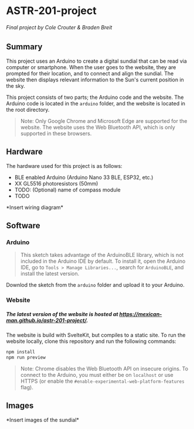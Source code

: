 # ASTR-201-project
###### Final project by Cole Crouter & Braden Breit

## Summary

This project uses an Arduino to create a digital sundial that can be read via computer or smartphone. When the user goes to the website, they are prompted for their location, and to connect and align the sundial. The website then displays relevant information to the Sun's current position in the sky.

This project consists of two parts; the Arduino code and the website. The Arduino code is located in the `arduino` folder, and the website is located in the root directory.

> Note: Only Google Chrome and Microsoft Edge are supported for the website. The website uses the Web Bluetooth API, which is only supported in these browsers.

## Hardware

The hardware used for this project is as follows:

- BLE enabled Arduino (Arduino Nano 33 BLE, ESP32, etc.)
- XX GL5516 photoresistors (50mm)
- TODO: (Optional) name of compass module
- TODO

\*Insert wiring diagram\*

## Software

### Arduino

> This sketch takes advantage of the ArduinoBLE library, which is not included in the Arduino IDE by default. To install it, open the Arduino IDE, go to `Tools > Manage Libraries...`, search for `ArduinoBLE`, and install the latest version.

Downlod the sketch from the `arduino` folder and upload it to your Arduino.

### Website

##### The latest version of the website is hosted at https://mexican-man.github.io/astr-201-project/.

The website is build with SvelteKit, but compiles to a static site. To run the website locally, clone this repository and run the following commands:

```bash
npm install
npm run preview
```

> Note: Chrome disables the Web Bluetooth API on insecure origins. To connect to the Arduino, you must either be on `localhost` or use HTTPS (or enable the `#enable-experimental-web-platform-features` flag).

## Images

\*Insert images of the sundial\*